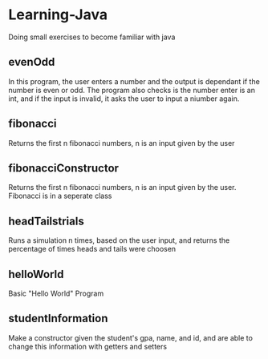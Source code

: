 # Learning-Java

Doing small exercises to become familiar with java

## evenOdd

In this program, the user enters a number and the output is dependant if the number is even or odd. The program also checks is the number enter is an int, and if the input is invalid, it asks the user to input a niumber again. 

## fibonacci
Returns the first n fibonacci numbers, n is an input given by the user 

## fibonacciConstructor
Returns the first n fibonacci numbers, n is an input given by the user. Fibonacci is in a seperate class

## headTailstrials
Runs a simulation n times, based on the user input, and returns the percentage of times heads and tails were choosen

## helloWorld
Basic "Hello World" Program

## studentInformation
Make a constructor given the student's gpa, name, and id, and are able to change this information with getters and setters

